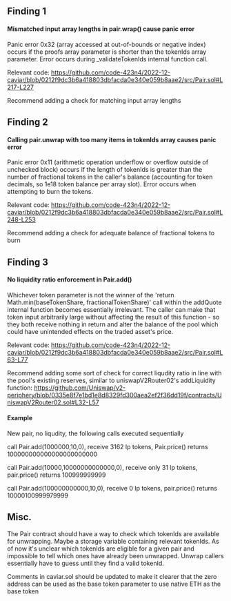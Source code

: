 ## Finding 1
#### Mismatched input array lengths in pair.wrap() cause panic error
Panic error 0x32 (array accessed at out-of-bounds or negative index) occurs if the proofs array parameter is shorter than the tokenIds array parameter. Error occurs during _validateTokenIds internal function call.

Relevant code: https://github.com/code-423n4/2022-12-caviar/blob/0212f9dc3b6a418803dbfacda0e340e059b8aae2/src/Pair.sol#L217-L227

Recommend adding a check for matching input array lengths

## Finding 2
#### Calling pair.unwrap with too many items in tokenIds array causes panic error
Panic error 0x11 (arithmetic operation underflow or overflow outside of unchecked block) occurs if the length of tokenIds is greater than the number of fractional tokens in the caller's balance (accounting for token decimals, so 1e18 token balance per array slot). Error occurs when attempting to burn the tokens.

Relevant code: https://github.com/code-423n4/2022-12-caviar/blob/0212f9dc3b6a418803dbfacda0e340e059b8aae2/src/Pair.sol#L248-L253

Recommend adding a check for adequate balance of fractional tokens to burn

## Finding 3
#### No liquidity ratio enforcement in Pair.add()
Whichever token parameter is not the winner of the 'return Math.min(baseTokenShare, fractionalTokenShare)' call within the addQuote internal function becomes essentially irrelevant. The caller can make that token input arbitrarily large without affecting the result of this function - so they both receive nothing in return and alter the balance of the pool which could have unintended effects on the traded asset's price.

Relevant code: https://github.com/code-423n4/2022-12-caviar/blob/0212f9dc3b6a418803dbfacda0e340e059b8aae2/src/Pair.sol#L63-L77

Recommend adding some sort of check for correct liqudity ratio in line with the pool's existing reserves, similar to uniswapV2Router02's addLiquidity function: https://github.com/Uniswap/v2-periphery/blob/0335e8f7e1bd1e8d8329fd300aea2ef2f36dd19f/contracts/UniswapV2Router02.sol#L32-L57

#### Example

New pair, no liqudity, the following calls executed sequentially

call Pair.add(1000000,10,0), receive 3162 lp tokens, Pair.price() returns 100000000000000000000000

call Pair.add(10000,10000000000000,0), receive only 31 lp tokens, pair.price() returns 100999999999

call Pair.add(100000000000,10,0), receive 0 lp tokens, pair.price() returns 10000100999979999



## Misc.
The Pair contract should have a way to check which tokenIds are available for unwrapping. Maybe a storage variable containing relevant tokenIds. As of now it's unclear which tokenIds are eligible for a given pair and impossible to tell which ones have already been unwrapped. Unwrap callers essentially have to guess until they find a valid tokenId.

Comments in caviar.sol should be updated to make it clearer that the zero address can be used as the base token parameter to use native ETH as the base token

